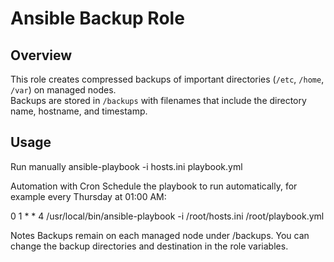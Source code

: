 # Ansible Backup Role

## Overview
This role creates compressed backups of important directories (`/etc`, `/home`, `/var`) on managed nodes.  
Backups are stored in `/backups` with filenames that include the directory name, hostname, and timestamp.

## Usage

Run manually
ansible-playbook -i hosts.ini playbook.yml

Automation with Cron
Schedule the playbook to run automatically, for example every Thursday at 01:00 AM:

0 1 * * 4 /usr/local/bin/ansible-playbook -i /root/hosts.ini /root/playbook.yml

Notes
Backups remain on each managed node under /backups.
You can change the backup directories and destination in the role variables.
